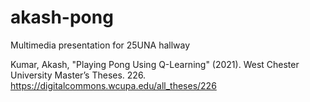 # akash-pong

Multimedia presentation for 25UNA hallway

Kumar, Akash, "Playing Pong Using Q-Learning" (2021). West Chester University Master’s Theses. 226.
https://digitalcommons.wcupa.edu/all_theses/226
